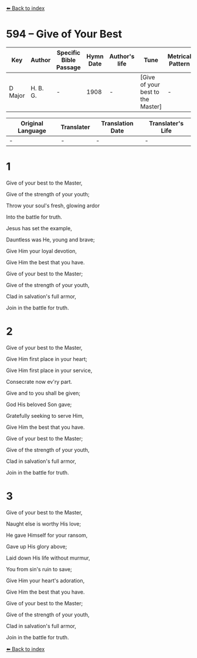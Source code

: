 [⬅️ Back to index](../README.md)

# 594 – Give of Your Best

Key | Author   | Specific Bible Passage     |Hymn Date |Author's life |Tune |Metrical Pattern   |Composer/Source
-- | --------- | ---------------------------|----------|--------------|-----|-------------------|-------------  
D Major |H. B. G. |- |1908 |- |[Give of your best to the Master] |- |Mrs. Charles Barnard

Original Language | Translater | Translation Date   | Translater's Life  
----------------- | --------- | --------------------|-------------     
\- |- |- |-




# 1

Give of your best to the Master,

Give of the strength of your youth;

Throw your soul's fresh, glowing ardor

Into the battle for truth.

Jesus has set the example,

Dauntless was He, young and brave;

Give Him your loyal devotion,

Give Him the best that you have.  

Give of your best to the Master;

Give of the strength of your youth,

Clad in salvation's full armor,

Join in the battle for truth.



# 2

Give of your best to the Master,

Give Him first place in your heart;

Give Him first place in your service,

Consecrate now ev'ry part.

Give and to you shall be given;

God His beloved Son gave;

Gratefully seeking to serve Him,

Give Him the best that you have.

Give of your best to the Master;

Give of the strength of your youth,

Clad in salvation's full armor,

Join in the battle for truth.



# 3

Give of your best to the Master,

Naught else is worthy His love;

He gave Himself for your ransom,

Gave up His glory above;

Laid down His life without murmur,

You from sin's ruin to save;

Give Him your heart's adoration,

Give Him the best that you have.

Give of your best to the Master;

Give of the strength of your youth,

Clad in salvation's full armor,

Join in the battle for truth.

[⬅️ Back to index](../README.md)
